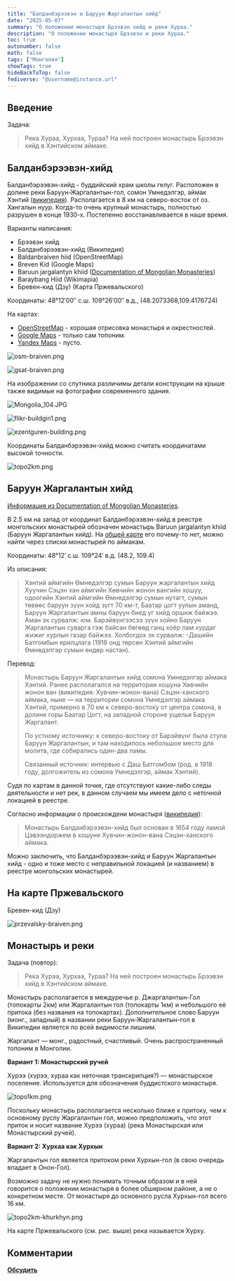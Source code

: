 ```yaml
---
title: "Балданбэрээвэн и Баруун Жаргалантын хийд"
date: "2025-05-07"
summary: "О положении монастыря Брээвэн хийд и реки Хураа."
description: "О положении монастыря Брээвэн и реки Хураа."
toc: true
autonumber: false
math: false
tags: ["Монголия"]
showTags: true
hideBackToTop: false
fediverse: "@username@instance.url"
---
```


## Введение

Задача:

> Река Хураа, Хурхаа, Тураа? На ней построен монастырь Брээвэн хийд в Хэнтийском аймаке.

## Балданбэрээвэн-хийд

Балданбэрээвэн-хийд - буддийский храм школы гелуг. Расположен в долине реки Баруун-Жаргалантын-гол, сомон Умнедэлгэр, аймак Хэнтий ([википедия](https://ru.wikipedia.org/wiki/%D0%91%D0%B0%D0%BB%D0%B4%D0%B0%D0%BD%D0%B1%D1%8D%D1%80%D1%8D%D1%8D%D0%B2%D1%8D%D0%BD-%D1%85%D0%B8%D0%B9%D0%B4)). Располагается в 8 км на северо-восток от оз. Хангалын нуур. Когда-то очень крупный монастырь, полностью разрушен в конце 1930-х. Постепенно восстанавливается в наше время.

Варианты написания:

* Брээвэн хийд
* Балданбэрээвэн-хийд (Википедия)
* Baldanbraiven hiid (OpenStreetMap)
* Breven Kid (Google Maps)
* Baruun jargalantyn khiid ([Documentation of Mongolian Monasteries](http://www.mongoliantemples.org/en/component/domm/1852?view=oldtempleen))
* Baraybang Hiid (Wikimapia)
* Бревен-кид (Дзу) (Карта Пржевальского)

Координаты: 48°12′00″ с.ш. 109°26′00″ в.д., (48.2073368,109.4176724)

На картах:

* [OpenStreetMap](https://www.openstreetmap.org/#map=14/48.19719/109.42357) - хорошая отрисовка монастыря и окрестностей.
* [Google Maps](https://www.google.com/maps/@48.2073368,109.4176724,14.38z) - только сам топоним.
* [Yandex Maps](https://yandex.ru/maps/?ll=109.464780%2C48.176521&z=12.11) - пусто.

![osm-braiven.png](osm-braiven.png "OpenStreetMap. Прямоугольник в центре - основное здание монастыря.")

![gsat-braiven.png](gsat-braiven.png "Google Satelite. Основное здание монастыря и другие постройки.")

На изображении со спутника различимы детали конструкции на крыше также видимые на фотографии современного здания.

![Mongolia_104.JPG](Mongolia_104.JPG "Современное здание монастыря. Источник: Википедия https://upload.wikimedia.org/wikipedia/commons/0/07/Mongolia_104.JPG")

![flikr-buildgin1.png](flikr-buildgin1.png "Фото: Narkhuu Enkhbold. Балдан бэрээвэн хийд. https://www.flickr.com/photos/112101496@N07/30831014944/in/photostream/")

![ezentguren-building.png](ezentguren-building.png "Балдан бэрээвэн хийд https://ezentguren.mn/chinggis-city-2/")

Координаты Балданбэрээвэн-хийд можно считать координатами высокой точности.

![topo2km.png](topo2km.png "Топографическая карта Генштаба, масштаб 1:200000. Красный квадра - местоположение монастыря.")

## Баруун Жаргалантын хийд

[Информация из Documentation of Mongolian Monasteries](http://www.mongoliantemples.org/en/component/domm/1852?view=oldtempleen).

В 2.5 км на запад от координат Балданбэрээвэн-хийд в реестре монгольских монастырей обозначен монастырь Baruun jargalantyn khiid (Баруун Жаргалантын хийд). На [общей карте](http://www.mongoliantemples.org/en/component/domm/?view=map&amp;Itemid=159) его почему-то нет, можно найти через списки монастырей по аймакам.

Координаты: 48°12′ с.ш. 109°24′ в.д. (48.2, 109.4)

Из описания:

> Хэнтий аймгийн Өмнөдэлгэр сумын Баруун жаргалантын хийд Хуучин Сэцэн хан аймгийн Хөвчийн жонон вангийн хошуу, одоогийн Хэнтий аймгийн Өмнөдэлгэр сумын нутагт, сумын төвөөс баруун зүүн хойд зүгт 70 км-т, Баатар цогт уулын аманд, Баруун Жаргалантын амны баруун биед уг хийд оршиж байжээ. Аман эх сурвалж: юм. Барэйвүнгээсээ зүүн хойно Баруун Жаргалантын суварга гэж байсан бөгөөд ганц хоёр лам хурдаг жижиг хурлын газар байжээ. Холбогдох эх сурвалж: -Дашийн Батгомбын ярилцлага (1918 онд төрсөн Хэнтий аймгийн Өмнөдэлгэр сумын өндөр настан).

Перевод:

> Монастырь Баруун Жаргалантын хийд сомона Умнедэлгэр аймака Хэнтий.
Ранее располагался на территории хошуна Хөвчийн жонон ван (википедия: Хувчин-жонон-вана) Сэцэн-ханского аймака, ныне — на территории сомона Умнедэлгэр аймака Хэнтий, примерно в 70 км к северо-востоку от центра сомона, в долине горы Баатар Цогт, на западной стороне ущелья Баруун Жаргалант.
>
> По устному источнику: к северо-востоку от Барэйвүнг была ступа Баруун Жаргалантын, и там находилось небольшое место для молитв, где собирались один-два ламы.
>
> Связанный источник: интервью с Даш Батгомбом (род. в 1918 году, долгожитель из сомона Умнедэлгэр, аймак Хэнтий).

Судя по картам в данной точке, где отсутствуют какие-либо следы деятельности и нет рек, в данном случаем мы имеем дело с неточной локацией в реестре.

Согласно информации о происхождени монастыря ([википедия](https://ru.wikipedia.org/wiki/%D0%91%D0%B0%D0%BB%D0%B4%D0%B0%D0%BD%D0%B1%D1%8D%D1%80%D1%8D%D1%8D%D0%B2%D1%8D%D0%BD-%D1%85%D0%B8%D0%B9%D0%B4#%D0%92%D0%BE%D0%B7%D0%BD%D0%B8%D0%BA%D0%BD%D0%BE%D0%B2%D0%B5%D0%BD%D0%B8%D0%B5)):

> Монастырь Балданбэрээвэн-хийд был основан в 1654 году ламой Цэвээндоржем в хошуне Хувчин-жонон-вана Сэцэн-ханского аймака.

Можно заключить, что Балданбэрээвэн-хийд и Баруун Жаргалантын хийд - одно и тоже место с неправильной локацией (и названием) в реестре монгольских монастырей.

## На карте Пржевальского

Бревен-кид (Дзу)

![przevalsky-braiven.png](przevalsky-braiven.png "Отчетная карта четырёх путешествий Н. М. Пржевальского по Центральной Азии. — [Б. м., 188-]. — 1 л. : : цв. : 58×89 см. Карта из издания «Пржевальский, Н.М. От Кяхты на истоки Желтой реки, исследование северной окраины Тибета и путь через Лоб-Нор по бассейну Тарима: Четвертое путешествие в Центральной Азии», которое было выпущено в 1888 году и посвящено последней экспедиции Николая Михайловича Пржевальского по Центральной Азии в 1883-1885 гг.")

## Монастырь и реки

Задача (повтор):

> Река Хураа, Хурхаа, Тураа? На ней построен монастырь Брээвэн хийд в Хэнтийском аймаке.

Монастырь располагается в междуречье р. Джаргалантын-Гол (топокарты 2км) или Жаргалантын гол (топокарты 1км) и небольшого её притока (без названия на топокартах). Дополнительное слово Баруун (монг., западный) в названии реки Баруун-Жаргалантын-гол в Википедии является по всей видимости лишним.

Жаргалант — монг., радостный, счастливый. Очень распространенный топоним в Монголии.

**Вариант 1: Монастырский ручей**

Хурээ (хүрээ, хураа как неточная транскрипция?) — монастырское поселение. Используется для обозначения буддистского монастыря.

![topo1km.png](topo1km.png "Топографическая карта Генштаба, масштаб 1:200000. Красный квадра - местоположение монастыря.")

Поскольку монастырь располагается несколько ближе к притоку, чем к основному руслу Жаргалантын гол, можно предположить, что этот приток и носит название Хурээ (хураа) (река Монастырская или Монастырский ручей).

**Вариант 2: Хурхаа как Хурхын**

Жаргалантын гол является притоком реки Хурхын-гол (в свою очередь впадает в Онон-Гол). 

Возможно задачу не нужно понимать точным образом и в ней говорится о положении монастыря в более обширном районе, а не о конкретном месте. От монастыря до основного русла Хурхын-гол всего 16 км.

![topo2km-khurkhyn.png](topo2km-khurkhyn.png "Положение монастыря относительно реки Хурхын-гол")

На карте Пржевальского (см. рис. выше) река называется Хурху.

## Комментарии

[**Обсудить**](https://t.me/answer42geo/84)

